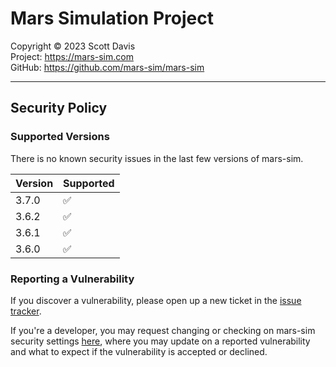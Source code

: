 # Mars Simulation Project

Copyright &copy; 2023 Scott Davis  
Project: https://mars-sim.com  
GitHub: https://github.com/mars-sim/mars-sim  

---------------------------------------------------------------------

## Security Policy

### Supported Versions

There is no known security issues in the last few versions of mars-sim.

| Version | Supported          |
| ------- | ------------------ |
| 3.7.0   | :white_check_mark: |
| 3.6.2   | :white_check_mark: |
| 3.6.1   | :white_check_mark: |
| 3.6.0   | :white_check_mark: |


### Reporting a Vulnerability

If you discover a vulnerability, please open up a new ticket in the 
[issue tracker](https://github.com/mars-sim/mars-sim/issues). 

If you're a developer, you may request changing or checking on mars-sim 
security settings [here](https://github.com/mars-sim/mars-sim/security),
where you may update on a reported vulnerability and what to expect if 
the vulnerability is accepted or declined.
